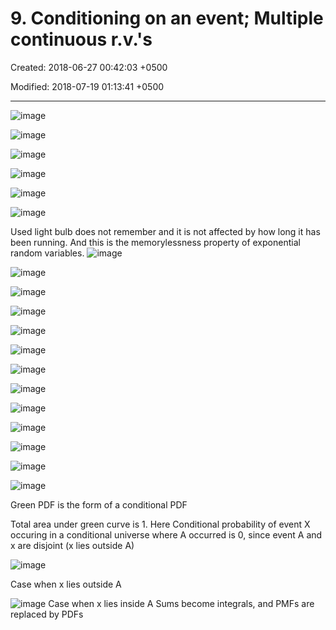 # 9. Conditioning on an event; Multiple continuous r.v.'s

Created: 2018-06-27 00:42:03 +0500

Modified: 2018-07-19 01:13:41 +0500

---

![image](media/Intro---Syllabus_9.-Conditioning-on-an-event;-Multiple-continuous-r.v.'s-image1.png)

![image](media/Intro---Syllabus_9.-Conditioning-on-an-event;-Multiple-continuous-r.v.'s-image2.png)

![image](media/Intro---Syllabus_9.-Conditioning-on-an-event;-Multiple-continuous-r.v.'s-image3.png)

![image](media/Intro---Syllabus_9.-Conditioning-on-an-event;-Multiple-continuous-r.v.'s-image4.png)

![image](media/Intro---Syllabus_9.-Conditioning-on-an-event;-Multiple-continuous-r.v.'s-image5.png)

![image](media/Intro---Syllabus_9.-Conditioning-on-an-event;-Multiple-continuous-r.v.'s-image6.png)

Used light bulb does not remember and it is not affected by how long it has been running. And this is the memorylessness property of exponential random variables.
![image](media/Intro---Syllabus_9.-Conditioning-on-an-event;-Multiple-continuous-r.v.'s-image7.png)

![image](media/Intro---Syllabus_9.-Conditioning-on-an-event;-Multiple-continuous-r.v.'s-image8.png)

![image](media/Intro---Syllabus_9.-Conditioning-on-an-event;-Multiple-continuous-r.v.'s-image9.png)

![image](media/Intro---Syllabus_9.-Conditioning-on-an-event;-Multiple-continuous-r.v.'s-image10.png)

![image](media/Intro---Syllabus_9.-Conditioning-on-an-event;-Multiple-continuous-r.v.'s-image11.png)

![image](media/Intro---Syllabus_9.-Conditioning-on-an-event;-Multiple-continuous-r.v.'s-image12.png)

![image](media/Intro---Syllabus_9.-Conditioning-on-an-event;-Multiple-continuous-r.v.'s-image13.png)

![image](media/Intro---Syllabus_9.-Conditioning-on-an-event;-Multiple-continuous-r.v.'s-image14.png)

![image](media/Intro---Syllabus_9.-Conditioning-on-an-event;-Multiple-continuous-r.v.'s-image15.png)

![image](media/Intro---Syllabus_9.-Conditioning-on-an-event;-Multiple-continuous-r.v.'s-image16.png)

![image](media/Intro---Syllabus_9.-Conditioning-on-an-event;-Multiple-continuous-r.v.'s-image17.png)

![image](media/Intro---Syllabus_9.-Conditioning-on-an-event;-Multiple-continuous-r.v.'s-image18.png)

![image](media/Intro---Syllabus_9.-Conditioning-on-an-event;-Multiple-continuous-r.v.'s-image19.png)

Green PDF is the form of a conditional PDF

Total area under green curve is 1.
Here Conditional probability of event X occuring in a conditional universe where A occurred is 0, since event A and x are disjoint (x lies outside A)

![image](media/Intro---Syllabus_9.-Conditioning-on-an-event;-Multiple-continuous-r.v.'s-image20.png)

Case when x lies outside A

![image](media/Intro---Syllabus_9.-Conditioning-on-an-event;-Multiple-continuous-r.v.'s-image21.png)
Case when x lies inside A
Sums become integrals, and PMFs are replaced by PDFs
